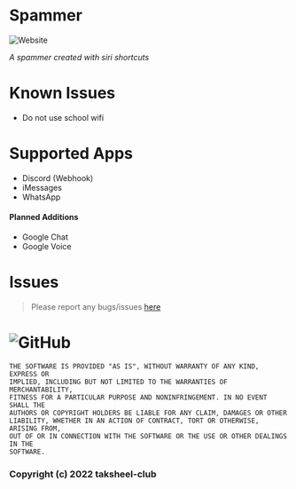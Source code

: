 # Spammer
![Website](https://img.shields.io/website?down_message=Dad%20Joke&style=for-the-badge&up_message=Dad%20Joke&url=https%3A%2F%2Ficanhazdadjoke.com)

*A spammer created with siri shortcuts*

# Known Issues
- Do not use school wifi

# Supported Apps
- Discord (Webhook)
- iMessages
- WhatsApp

#### Planned Additions
- Google Chat
- Google Voice

# Issues
> Please report any bugs/issues [here](https://github.com/taksheel-club/Spammer/issues/new)

# ![GitHub](https://img.shields.io/github/license/taksheel-club/Spammer?style=for-the-badge)
```
THE SOFTWARE IS PROVIDED "AS IS", WITHOUT WARRANTY OF ANY KIND, EXPRESS OR
IMPLIED, INCLUDING BUT NOT LIMITED TO THE WARRANTIES OF MERCHANTABILITY,
FITNESS FOR A PARTICULAR PURPOSE AND NONINFRINGEMENT. IN NO EVENT SHALL THE
AUTHORS OR COPYRIGHT HOLDERS BE LIABLE FOR ANY CLAIM, DAMAGES OR OTHER
LIABILITY, WHETHER IN AN ACTION OF CONTRACT, TORT OR OTHERWISE, ARISING FROM,
OUT OF OR IN CONNECTION WITH THE SOFTWARE OR THE USE OR OTHER DEALINGS IN THE
SOFTWARE.
```
### Copyright (c) 2022 taksheel-club
